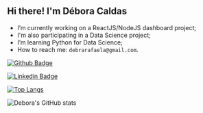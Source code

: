 ## Hi there! I'm Débora Caldas

- I’m currently working on a ReactJS/NodeJS dashboard project;
- I'm also participating in a Data Science project;
- I’m learning Python for Data Science;
- How to reach me: `debrarafaela@gmail.com`.

[![Github Badge](https://img.shields.io/badge/-Github-000?style=flat-square&logo=Github&logoColor=white&link=https://github.com/debora28/github-readme-stats)](https://github.com/debora28/github-readme-stats)


[![Linkedin Badge](https://img.shields.io/badge/-LinkedIn-blue?style=flat-square&logo=Linkedin&logoColor=white&link=https://www.linkedin.com/in/deboracaldas-rmc/)]( https://www.linkedin.com/in/deboracaldas-rmc/)



[![Top Langs](https://github-readme-stats.vercel.app/api/top-langs/?username=debora28&langs_count=5)](https://github.com/debora28/github-readme-stats)



![Debora's GitHub stats](https://github-readme-stats.vercel.app/api?username=debora28&include_all_commits=true&show_icons=true&bg_color=30,e96443,904e95&title_color=fff&text_color=fff&theme=jolly)


